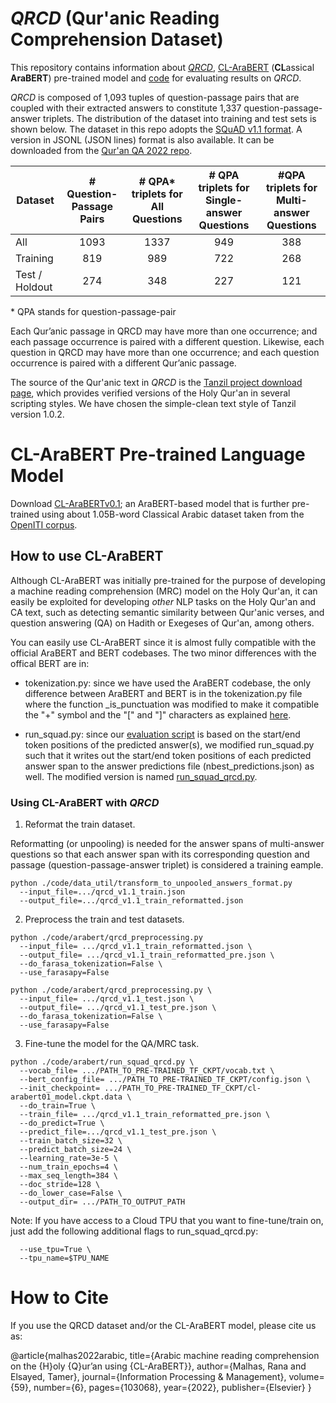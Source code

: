 # *QRCD* (Qur'anic Reading Comprehension Dataset)
This repository contains information about [*QRCD*](https://github.com/RanaMalhas/QRCD/tree/main/dataset), [CL-AraBERT](https://github.com/RanaMalhas/QRCD/blob/main/README.md#cl-arabert-pre-trained-language-model) (**CL**assical **AraBERT**) pre-trained model and [code](https://github.com/RanaMalhas/QRCD/tree/main/code) for evaluating results on *QRCD*.

*QRCD* is composed of 1,093 tuples of question-passage pairs that are coupled with their extracted answers to constitute 1,337 question-passage-answer triplets. The distribution of the dataset into training and test sets is shown below. The dataset in this repo adopts the [SQuAD v1.1 format](https://github.com/facebookresearch/DrQA#format-b). A version in JSONL (JSON lines) format is also available. It can be downloaded from the [Qur'an QA 2022 repo](https://gitlab.com/bigirqu/quranqa/-/tree/main/datasets). 

<!-- | **Dataset** | **%** | **# Question-Passage  Pairs** | **# Question-Passage-Answer  Triplets** |
|-------------|:-----:|:-----------------------------:|:---------------------------------------:|
| Training    |  65%  |              710              |                   861                   |
| Development |  10%  |              109              |                   128                   |
| Test        |  25%  |              274              |                   348                   |
| All         |  100% |              1,093            |                  1,337                  |
 -->

| Dataset          |**# Question-Passage Pairs**|**# QPA\* triplets for All Questions**|**# QPA triplets for Single-answer Questions**|**#QPA triplets for Multi-answer Questions**|
|------------------|:--------------------------:|:-------------------------:|:---------------------------:|:----------------------------:|       
| All              |            1093            |        1337               |          949          |             388            |
| Training         |            819             |        989                |          722          |             268            |
| Test / Holdout   |            274             |        348                |          227          |             121            |

\* QPA stands for question-passage-pair

<!-- | **Dataset**    | **%** |**# Question-Passage Pairs** |               **# Question-passage-answer triplets**                          |
|----------------|:-----:|:---------------------------:|:------------------:|-----------------------------|----------------------------|
|                |       |                             | **All  Questions** | **Single-answer Questions** | **Multi-answer Questions** |
| All            | 100%  |          1,093              |     1,337          |          949                |           388              |
| Training       | 75%   |          819                |     989            |          722                |           268              |
| Test / Holdout*| 25%   |          274                |     348            |          227                |           121              | -->


Each Qur’anic passage in QRCD may have more than one occurrence; and each passage occurrence is paired with a different question. Likewise, each question in QRCD may have more than one occurrence; and each question occurrence is paired with a different Qur’anic passage.

The source of the Qur'anic text in *QRCD* is the [Tanzil project download page](https://tanzil.net/download/), which provides verified versions of the Holy Qur'an in several scripting styles. We have chosen the simple-clean text style of Tanzil version 1.0.2.

# CL-AraBERT Pre-trained Language Model
Download [CL-AraBERTv0.1](https://www.dropbox.com/sh/9zazklvmtzkg1sv/AADiJuZlfUca-mCJZIELQpwta?dl=0); an AraBERT-based model that is further pre-trained using about 1.05B-word Classical Arabic dataset taken from the [OpenITI corpus](https://github.com/OpenITI/RELEASE).  

## How to use CL-AraBERT
Although CL-AraBERT was initially pre-trained for the purpose of developing a machine reading comprehension (MRC) model on the Holy Qur'an, it can easily be exploited for developing *other* NLP tasks on the Holy Qur'an and CA text, such as detecting semantic similarity between Qur'anic verses, and question answering (QA) on Hadith or Exegeses of Qur'an, among others.  

You can easily use CL-AraBERT since it is almost fully compatible with the official AraBERT and BERT codebases. The two minor differences with the offical BERT are in:

* tokenization.py: since we have used the AraBERT codebase, the only difference between AraBERT and BERT is in the tokenization.py file where the function \_is_punctuation was modified to make it compatible the "+" symbol and the "[" and "]" characters as explained [here](https://github.com/aub-mind/arabert/tree/master/arabert#how-to-use).

* run_squad.py: since our [evaluation script](https://github.com/RanaMalhas/QRCD/blob/main/code/eval_qrcd.py) is based on the start/end token positions of the predicted answer(s), we modified run_squad.py such that it writes out the start/end token positions of each predicted answer span to the answer predictions file (nbest_predictions.json) as well. The modified version is named [run_squad_qrcd.py](https://github.com/RanaMalhas/QRCD/blob/main/code/arabert/run_squad_qrcd.py). 

### Using CL-AraBERT with *QRCD*
1. Reformat the train dataset.

Reformatting (or unpooling) is needed for the answer spans of multi-answer questions so that each answer span with its corresponding question and passage (question-passage-answer triplet) is considered a training eample. 

```
python ./code/data_util/transform_to_unpooled_answers_format.py
  --input_file=.../qrcd_v1.1_train.json 
  --output_file=.../qrcd_v1.1_train_reformatted.json
```

2. Preprocess the train and test datasets.

```
python ./code/arabert/qrcd_preprocessing.py
  --input_file= .../qrcd_v1.1_train_reformatted.json \
  --output_file= .../qrcd_v1.1_train_reformatted_pre.json \ 
  --do_farasa_tokenization=False \ 
  --use_farasapy=False 
```
```
python ./code/arabert/qrcd_preprocessing.py \
  --input_file= .../qrcd_v1.1_test.json \
  --output_file= .../qrcd_v1.1_test_pre.json \ 
  --do_farasa_tokenization=False \ 
  --use_farasapy=False 
```

3. Fine-tune the model for the QA/MRC task.

```
python ./code/arabert/run_squad_qrcd.py \  
  --vocab_file= .../PATH_TO_PRE-TRAINED_TF_CKPT/vocab.txt \
  --bert_config_file= .../PATH_TO_PRE-TRAINED_TF_CKPT/config.json \
  --init_checkpoint= .../PATH_TO_PRE-TRAINED_TF_CKPT/cl-arabert01_model.ckpt.data \
  --do_train=True \
  --train_file= .../qrcd_v1.1_train_reformatted_pre.json \
  --do_predict=True \
  --predict_file=.../qrcd_v1.1_test_pre.json \ 
  --train_batch_size=32 \
  --predict_batch_size=24 \
  --learning_rate=3e-5 \
  --num_train_epochs=4 \
  --max_seq_length=384 \
  --doc_stride=128 \
  --do_lower_case=False \
  --output_dir= .../PATH_TO_OUTPUT_PATH   
```
Note: If you have access to a Cloud TPU that you want to fine-tune/train on, just add the following additional flags to run_squad_qrcd.py:

```
  --use_tpu=True \
  --tpu_name=$TPU_NAME
```

# How to Cite
If you use the QRCD dataset and/or the CL-AraBERT model, please cite us as:

@article{malhas2022arabic,
  title={Arabic machine reading comprehension on the {H}oly {Q}ur’an using {CL-AraBERT}},
  author={Malhas, Rana and Elsayed, Tamer},
  journal={Information Processing \& Management},
  volume={59},
  number={6},
  pages={103068},
  year={2022},
  publisher={Elsevier}
}
